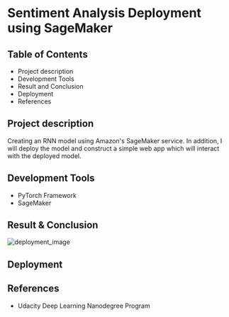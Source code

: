 # Sentiment Analysis Deployment using SageMaker

## Table of Contents
* Project description
* Development Tools
* Result and Conclusion
* Deployment
* References

## Project description
Creating an RNN model using Amazon's SageMaker service. In addition, I will deploy the model and construct a simple web app which will interact with the deployed model.

## Development Tools
* PyTorch Framework
* SageMaker

## Result & Conclusion
![deployment_image](https://user-images.githubusercontent.com/39072490/55205699-82ee1d00-5199-11e9-8b60-63153062111b.png)

## Deployment

## References

* Udacity Deep Learning Nanodegree Program
